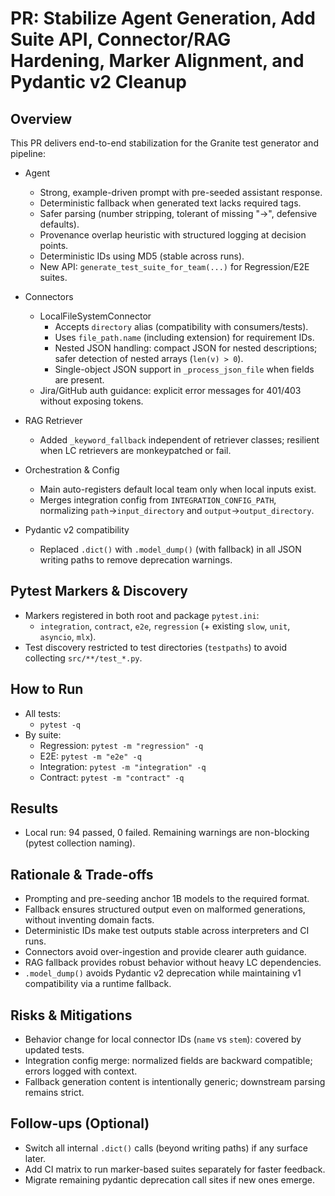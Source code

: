 # PR: Stabilize Agent Generation, Add Suite API, Connector/RAG Hardening, Marker Alignment, and Pydantic v2 Cleanup

## Overview
This PR delivers end-to-end stabilization for the Granite test generator and pipeline:

- Agent
  - Strong, example-driven prompt with pre-seeded assistant response.
  - Deterministic fallback when generated text lacks required tags.
  - Safer parsing (number stripping, tolerant of missing "->", defensive defaults).
  - Provenance overlap heuristic with structured logging at decision points.
  - Deterministic IDs using MD5 (stable across runs).
  - New API: `generate_test_suite_for_team(...)` for Regression/E2E suites.

- Connectors
  - LocalFileSystemConnector
    - Accepts `directory` alias (compatibility with consumers/tests).
    - Uses `file_path.name` (including extension) for requirement IDs.
    - Nested JSON handling: compact JSON for nested descriptions; safer detection of nested arrays (`len(v) > 0`).
    - Single-object JSON support in `_process_json_file` when fields are present.
  - Jira/GitHub auth guidance: explicit error messages for 401/403 without exposing tokens.

- RAG Retriever
  - Added `_keyword_fallback` independent of retriever classes; resilient when LC retrievers are monkeypatched or fail.

- Orchestration & Config
  - Main auto-registers default local team only when local inputs exist.
  - Merges integration config from `INTEGRATION_CONFIG_PATH`, normalizing `path`→`input_directory` and `output`→`output_directory`.

- Pydantic v2 compatibility
  - Replaced `.dict()` with `.model_dump()` (with fallback) in all JSON writing paths to remove deprecation warnings.

## Pytest Markers & Discovery
- Markers registered in both root and package `pytest.ini`:
  - `integration`, `contract`, `e2e`, `regression` (+ existing `slow`, `unit`, `asyncio`, `mlx`).
- Test discovery restricted to test directories (`testpaths`) to avoid collecting `src/**/test_*.py`.

## How to Run
- All tests:
  - `pytest -q`
- By suite:
  - Regression: `pytest -m "regression" -q`
  - E2E: `pytest -m "e2e" -q`
  - Integration: `pytest -m "integration" -q`
  - Contract: `pytest -m "contract" -q`

## Results
- Local run: 94 passed, 0 failed. Remaining warnings are non-blocking (pytest collection naming).

## Rationale & Trade-offs
- Prompting and pre-seeding anchor 1B models to the required format.
- Fallback ensures structured output even on malformed generations, without inventing domain facts.
- Deterministic IDs make test outputs stable across interpreters and CI runs.
- Connectors avoid over-ingestion and provide clearer auth guidance.
- RAG fallback provides robust behavior without heavy LC dependencies.
- `.model_dump()` avoids Pydantic v2 deprecation while maintaining v1 compatibility via a runtime fallback.

## Risks & Mitigations
- Behavior change for local connector IDs (`name` vs `stem`): covered by updated tests.
- Integration config merge: normalized fields are backward compatible; errors logged with context.
- Fallback generation content is intentionally generic; downstream parsing remains strict.

## Follow-ups (Optional)
- Switch all internal `.dict()` calls (beyond writing paths) if any surface later.
- Add CI matrix to run marker-based suites separately for faster feedback.
- Migrate remaining pydantic deprecation call sites if new ones emerge.

